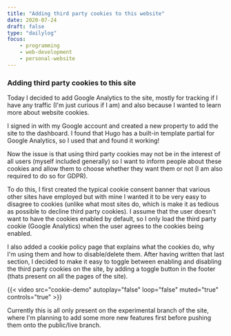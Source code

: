 ```yaml
---
title: "Adding third party cookies to this website"
date: 2020-07-24
draft: false
type: "dailylog"
focus:
    - programming
    - web-development
    - personal-website
---
```


### Adding third party cookies to this site

Today I decided to add Google Analytics to the site, mostly for tracking if I have any traffic (I'm just curious if I am) and also because I wanted to learn more about website cookies.

I signed in with my Google account and created a new property to add the site to the dashboard. I found that Hugo has a built-in template partial for Google Analytics, so I used that and found it working!

Now the issue is that using third party cookies may not be in the interest of all users (myself included generally) so I want to inform people about these cookies and allow them to choose whether they want them or not (I am also required to do so for GDPR).

To do this, I first created the typical cookie consent banner that various other sites have employed but with mine I wanted it to be very easy to disagree to cookies (unlike what most sites do, which is make it as tedious as possible to decline third party cookies). I assume that the user doesn't want to have the cookies enabled by default, so I only load the third party cookie (Google Analytics) when the user agrees to the cookies being enabled.

I also added a cookie policy page that explains what the cookies do, why I'm using them and how to disable/delete them. After having written that last section, I decided to make it easy to toggle between enabling and disabling the third party cookies on the site, by adding a toggle button in the footer (thats present on all the pages of the site).

{{< video src="cookie-demo" autoplay="false" loop="false" muted="true" controls="true" >}}

Currently this is all only present on the experimental branch of the site, where I'm planning to add some more new features first before pushing them onto the public/live branch.